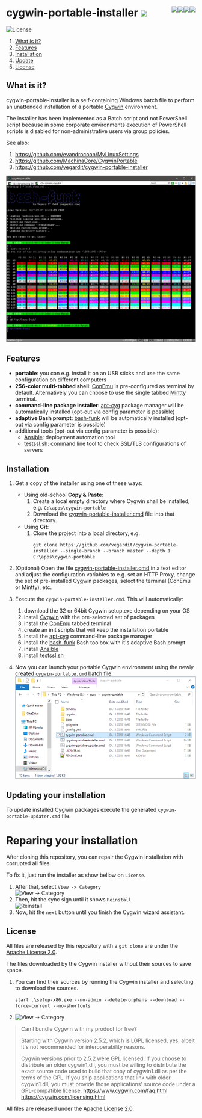 # cygwin-portable-installer <a href="https://github.com/vegardit/cygwin-portable-installer" title="GitHub Repo"><img height="30" src="https://raw.githubusercontent.com/simple-icons/simple-icons/develop/icons/github.svg?sanitize=true"></a> <a href="https://ansible.com" title="Ansible"><img align="right" height="48" src="https://avatars0.githubusercontent.com/u/1507452?s=48&v=4"></a> <a href="https://mintty.github.io/" title="MinTTY"><img align="right" src="https://raw.githubusercontent.com/mintty/mintty/master/icon/terminal-48.png"></a><a href="https://conemu.github.io/" title="ConEmu"><img align="right" src="https://raw.githubusercontent.com/Maximus5/ConEmu/master/logo/logo-48.png"></a> <a href="https://www.cygwin.com/" title="CygWin"><img align="right" height="48" src="https://upload.wikimedia.org/wikipedia/commons/2/29/Cygwin_logo.svg"></a>

[![License](https://img.shields.io/github/license/vegardit/cygwin-portable-installer.svg?label=license)](#license)

1. [What is it?](#what-is-it)
1. [Features](#features)
1. [Installation](#install)
1. [Update](#update)
1. [License](#license)


## What is it?

cygwin-portable-installer is a self-containing Windows batch file to perform an unattended installation of a portable [Cygwin](http://cygwin.org) environment.

The installer has been implemented as a Batch script and not PowerShell script because in some corporate environments execution of PowerShell scripts is
disabled for non-administrative users via group policies.

See also:
1. https://github.com/evandrocoan/MyLinuxSettings
1. https://github.com/MachinaCore/CygwinPortable
1. https://github.com/vegardit/cygwin-portable-installer

![Tabbed Terminal](docs/img/tabbed_terminal.png)


## Features

* **portable**: you can e.g. install it on an USB sticks and use the same configuration on different computers
* **256-color multi-tabbed shell**: [ConEmu](https://conemu.github.io/) is pre-configured as terminal by default. Alternatively you can choose to use the single tabbed [Mintty](https://mintty.github.io/) terminal.
* **command-line package installer**: [apt-cyg](https://github.com/kou1okada/apt-cyg) package manager will be automatically installed (opt-out via config parameter is possible)
* **adaptive Bash prompt**: [bash-funk](https://github.com/vegardit/bash-funk) will be automatically installed (opt-out via config parameter is possible)
* additional tools (opt-out via config parameter is possible):
    * [Ansible](https://github.com/ansible/ansible): deployment automation tool
    * [testssl.sh](https://testssl.sh/): command line tool to check SSL/TLS configurations of servers


## Installation

1. Get a copy of the installer using one of these ways:
   * Using old-school **Copy & Paste**:
      1. Create a local empty directory where Cygwin shall be installed, e.g. `C:\apps\cygwin-portable`
      1. Download the [cygwin-portable-installer.cmd](cygwin-portable-installer.cmd) file into that directory.
   * Using **Git**:
      1. Clone the project into a local directory, e.g.
         ```batch
         git clone https://github.com/vegardit/cygwin-portable-installer --single-branch --branch master --depth 1 C:\apps\cygwin-portable
         ```

1. (Optional) Open the file [cygwin-portable-installer.cmd](cygwin-portable-installer.cmd) in a text editor and adjust the configuration variables to e.g. set an HTTP Proxy, change the set of pre-installed Cygwin packages, select the terminal (ConEmu or Mintty), etc.
1. Execute the `cygwin-portable-installer.cmd`. This will automatically:
    1. download the 32 or 64bit Cygwin setup.exe depending on your OS
    1. install [Cygwin](http://cygwin.org) with the pre-selected set of packages
    1. install the [ConEmu](https://conemu.github.io/) tabbed terminal
    1. create an init scripts that will keep the installation portable
    1. install the [apt-cyg](https://github.com/kou1okada/apt-cyg) command-line package manager
    1. install the [bash-funk](https://github.com/vegardit/bash-funk) Bash toolbox with it's adaptive Bash prompt
    1. install [Ansible](https://github.com/ansible/ansible)
    1. install [testssl.sh](https://testssl.sh/)
1. Now you can launch your portable Cygwin environment using the newly created `cygwin-portable.cmd` batch file.
    ![Launch Script](docs/img/launch_script.png)


## Updating your installation

To update installed Cygwin packages execute the generated `cygwin-portable-updater.cmd` file.


# Reparing your installation

After cloning this repository,
you can repair the Cygwin installation with corrupted all files.

To fix it, just run the installer as show bellow on `License`.
1. After that, select `View -> Category` <br/> ![View -> Category](https://i.imgur.com/h8I4l1S.png)
1. Then, hit the sync sign until it shows `Reinstall` <br/> ![Reinstall](https://i.imgur.com/LKLsDJx.gif)
1. Now, hit the `next` button until you finish the Cygwin wizard assistant.


## License

All files are released by this repository with a `git clone` are under the [Apache License 2.0](LICENSE.txt).

The files downloaded by the Cygwin installer without their sources to save space.
1. You can find their sources by running the Cygwin installer and selecting to download the sources.
   ```batch
   start .\setup-x86.exe --no-admin --delete-orphans --download --force-current --no-shortcuts
   ```
1. ![View -> Category](https://i.imgur.com/h8I4l1S.png)

> Can I bundle Cygwin with my product for free?
>
> Starting with Cygwin version 2.5.2, which is LGPL licensed, yes, albeit it's not recommended for interoperability reasons.
>
> Cygwin versions prior to 2.5.2 were GPL licensed.
> If you choose to distribute an older cygwin1.dll,
> you must be willing to distribute the exact source code used to build that copy of cygwin1.dll as per the terms of the GPL.
> If you ship applications that link with older cygwin1.dll,
> you must provide those applications' source code under a GPL-compatible license.
> https://www.cygwin.com/faq.html
> https://cygwin.com/licensing.html


All files are released under the [Apache License 2.0](LICENSE.txt).
